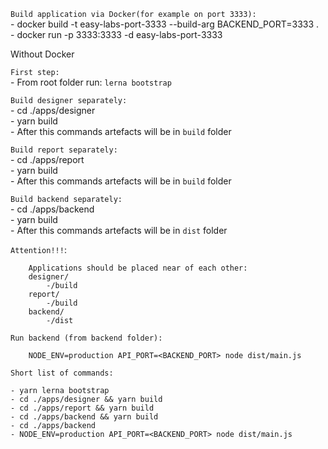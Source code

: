 `Build application via Docker(for example on port 3333):`\
    - docker build -t easy-labs-port-3333 --build-arg BACKEND_PORT=3333 .\
    - docker run -p 3333:3333 -d easy-labs-port-3333

Without Docker

`First step:`\
    - From root folder run: `lerna bootstrap`

`Build designer separately:`\
    - cd ./apps/designer\
    - yarn build\
    - After this commands artefacts will be in `build` folder

`Build report separately:`\
    - cd ./apps/report\
    - yarn build\
    - After this commands artefacts will be in `build` folder

`Build backend separately:`\
    - cd ./apps/backend\
    - yarn build\
    - After this commands artefacts will be in `dist` folder

`Attention!!!`:
```
    Applications should be placed near of each other:
    designer/
        -/build
    report/
        -/build
    backend/
        -/dist
```

`Run backend (from backend folder):`
```
    NODE_ENV=production API_PORT=<BACKEND_PORT> node dist/main.js
```

`Short list of commands:`
```
- yarn lerna bootstrap
- cd ./apps/designer && yarn build
- cd ./apps/report && yarn build
- cd ./apps/backend && yarn build
- cd ./apps/backend
- NODE_ENV=production API_PORT=<BACKEND_PORT> node dist/main.js
```